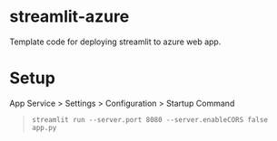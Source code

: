 # streamlit-azure
Template code for deploying streamlit to azure web app.

# Setup 
App Service > Settings > Configuration > Startup Command
> `streamlit run --server.port 8080 --server.enableCORS false app.py`